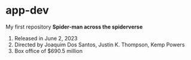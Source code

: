 # app-dev
My first repository
**Spider-man across the spiderverse**
1. Released in June 2, 2023
2. Directed by  Joaquim Dos Santos, Justin K. Thompson, Kemp Powers
3. Box office of $690.5 million

